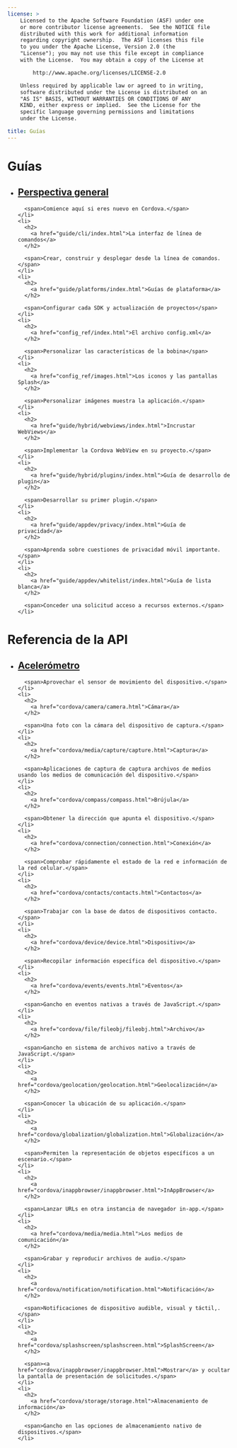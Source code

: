```yaml
---
license: >
    Licensed to the Apache Software Foundation (ASF) under one
    or more contributor license agreements.  See the NOTICE file
    distributed with this work for additional information
    regarding copyright ownership.  The ASF licenses this file
    to you under the Apache License, Version 2.0 (the
    "License"); you may not use this file except in compliance
    with the License.  You may obtain a copy of the License at

        http://www.apache.org/licenses/LICENSE-2.0

    Unless required by applicable law or agreed to in writing,
    software distributed under the License is distributed on an
    "AS IS" BASIS, WITHOUT WARRANTIES OR CONDITIONS OF ANY
    KIND, either express or implied.  See the License for the
    specific language governing permissions and limitations
    under the License.

title: Guías
---
```


<div id="home">
  <h1>
    Guías
  </h1>

  <ul>
    <li>
      <h2>
        <a href="guide/overview/index.html">Perspectiva general</a>
      </h2>

      <span>Comience aquí si eres nuevo en Cordova.</span>
    </li>
    <li>
      <h2>
        <a href="guide/cli/index.html">La interfaz de línea de comandos</a>
      </h2>

      <span>Crear, construir y desplegar desde la línea de comandos.</span>
    </li>
    <li>
      <h2>
        <a href="guide/platforms/index.html">Guías de plataforma</a>
      </h2>

      <span>Configurar cada SDK y actualización de proyectos</span>
    </li>
    <li>
      <h2>
        <a href="config_ref/index.html">El archivo config.xml</a>
      </h2>

      <span>Personalizar las características de la bobina</span>
    </li>
    <li>
      <h2>
        <a href="config_ref/images.html">Los iconos y las pantallas Splash</a>
      </h2>

      <span>Personalizar imágenes muestra la aplicación.</span>
    </li>
    <li>
      <h2>
        <a href="guide/hybrid/webviews/index.html">Incrustar WebViews</a>
      </h2>

      <span>Implementar la Cordova WebView en su proyecto.</span>
    </li>
    <li>
      <h2>
        <a href="guide/hybrid/plugins/index.html">Guía de desarrollo de plugin</a>
      </h2>

      <span>Desarrollar su primer plugin.</span>
    </li>
    <li>
      <h2>
        <a href="guide/appdev/privacy/index.html">Guía de privacidad</a>
      </h2>

      <span>Aprenda sobre cuestiones de privacidad móvil importante.</span>
    </li>
    <li>
      <h2>
        <a href="guide/appdev/whitelist/index.html">Guía de lista blanca</a>
      </h2>

      <span>Conceder una solicitud acceso a recursos externos.</span>
    </li>
  </ul>

  <h1>
    Referencia de la API
  </h1>

  <ul>
    <li>
      <h2>
        <a href="cordova/accelerometer/accelerometer.html">Acelerómetro</a>
      </h2>

      <span>Aprovechar el sensor de movimiento del dispositivo.</span>
    </li>
    <li>
      <h2>
        <a href="cordova/camera/camera.html">Cámara</a>
      </h2>

      <span>Una foto con la cámara del dispositivo de captura.</span>
    </li>
    <li>
      <h2>
        <a href="cordova/media/capture/capture.html">Captura</a>
      </h2>

      <span>Aplicaciones de captura de captura archivos de medios usando los medios de comunicación del dispositivo.</span>
    </li>
    <li>
      <h2>
        <a href="cordova/compass/compass.html">Brújula</a>
      </h2>

      <span>Obtener la dirección que apunta el dispositivo.</span>
    </li>
    <li>
      <h2>
        <a href="cordova/connection/connection.html">Conexión</a>
      </h2>

      <span>Comprobar rápidamente el estado de la red e información de la red celular.</span>
    </li>
    <li>
      <h2>
        <a href="cordova/contacts/contacts.html">Contactos</a>
      </h2>

      <span>Trabajar con la base de datos de dispositivos contacto.</span>
    </li>
    <li>
      <h2>
        <a href="cordova/device/device.html">Dispositivo</a>
      </h2>

      <span>Recopilar información específica del dispositivo.</span>
    </li>
    <li>
      <h2>
        <a href="cordova/events/events.html">Eventos</a>
      </h2>

      <span>Gancho en eventos nativas a través de JavaScript.</span>
    </li>
    <li>
      <h2>
        <a href="cordova/file/fileobj/fileobj.html">Archivo</a>
      </h2>

      <span>Gancho en sistema de archivos nativo a través de JavaScript.</span>
    </li>
    <li>
      <h2>
        <a href="cordova/geolocation/geolocation.html">Geolocalización</a>
      </h2>

      <span>Conocer la ubicación de su aplicación.</span>
    </li>
    <li>
      <h2>
        <a href="cordova/globalization/globalization.html">Globalización</a>
      </h2>

      <span>Permiten la representación de objetos específicos a un escenario.</span>
    </li>
    <li>
      <h2>
        <a href="cordova/inappbrowser/inappbrowser.html">InAppBrowser</a>
      </h2>

      <span>Lanzar URLs en otra instancia de navegador in-app.</span>
    </li>
    <li>
      <h2>
        <a href="cordova/media/media.html">Los medios de comunicación</a>
      </h2>

      <span>Grabar y reproducir archivos de audio.</span>
    </li>
    <li>
      <h2>
        <a href="cordova/notification/notification.html">Notificación</a>
      </h2>

      <span>Notificaciones de dispositivo audible, visual y táctil,.</span>
    </li>
    <li>
      <h2>
        <a href="cordova/splashscreen/splashscreen.html">SplashScreen</a>
      </h2>

      <span><a href="cordova/inappbrowser/inappbrowser.html">Mostrar</a> y ocultar la pantalla de presentación de solicitudes.</span>
    </li>
    <li>
      <h2>
        <a href="cordova/storage/storage.html">Almacenamiento de información</a>
      </h2>

      <span>Gancho en las opciones de almacenamiento nativo de dispositivos.</span>
    </li>
  </ul>
</div>
